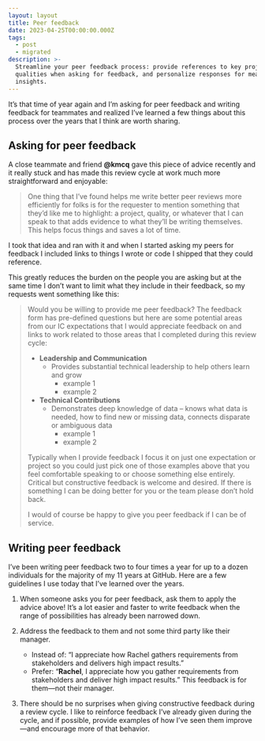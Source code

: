 ```yaml
---
layout: layout
title: Peer feedback
date: 2023-04-25T00:00:00.000Z
tags:
  - post
  - migrated
description: >-
  Streamline your peer feedback process: provide references to key projects and
  qualities when asking for feedback, and personalize responses for meaningful
  insights.
---
```


It’s that time of year again and I’m asking for peer feedback and writing feedback for teammates and realized I’ve learned a few things about this process over the years that I think are worth sharing.

## Asking for peer feedback

A close teammate and friend **@kmcq** gave this piece of advice recently and it really stuck and has made this review cycle at work much more straightforward and enjoyable:

> One thing that I’ve found helps me write better peer reviews more efficiently for folks is for the requester to mention something that they’d like me to highlight: a project, quality, or whatever that I can speak to that adds evidence to what they’ll be writing themselves. This helps focus things and saves a lot of time.

I took that idea and ran with it and when I started asking my peers for feedback I included links to things I wrote or code I shipped that they could reference.

This greatly reduces the burden on the people you are asking but at the same time I don’t want to limit what they include in their feedback, so my requests went something like this:

> Would you be willing to provide me peer feedback? The feedback form has pre-defined questions but here are some potential areas from our IC expectations that I would appreciate feedback on and links to work related to those areas that I completed during this review cycle:
>
> * **Leadership and Communication**
>   * Provides substantial technical leadership to help others learn and grow
>     * example 1
>     * example 2
> * **Technical Contributions**
>   * Demonstrates deep knowledge of data – knows what data is needed, how to find new or missing data, connects disparate or ambiguous data
>     * example 1
>     * example 2
>
> Typically when I provide feedback I focus it on just one expectation or project so you could just pick one of those examples above that you feel comfortable speaking to or choose something else entirely. Critical but constructive feedback is welcome and desired. If there is something I can be doing better for you or the team please don’t hold back.
>
> I would of course be happy to give you peer feedback if I can be of service.

## Writing peer feedback

I’ve been writing peer feedback two to four times a year for up to a dozen individuals for the majority of my 11 years at GitHub. Here are a few guidelines I use today that I’ve learned over the years.

1. When someone asks you for peer feedback, ask them to apply the advice above! It’s a lot easier and faster to write feedback when the range of possibilities has already been narrowed down.

2. Address the feedback to them and not some third party like their manager.
   - Instead of:
     “I appreciate how Rachel gathers requirements from stakeholders and delivers high impact results.”
   - Prefer:
     “**Rachel**, I appreciate how you gather requirements from stakeholders and deliver high impact results.”
   This feedback is for them—not their manager.

3. There should be no surprises when giving constructive feedback during a review cycle. I like to reinforce feedback I’ve already given during the cycle, and if possible, provide examples of how I’ve seen them improve—and encourage more of that behavior.
